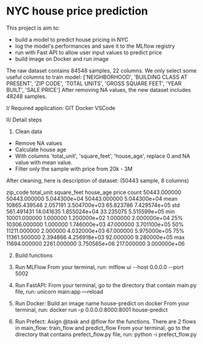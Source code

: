 # NYC house price prediction
This project is aim to:
- build a model to predict house pricing in NYC
- log the model's performances and save it to the MLflow registry
- run with Fast API to allow user input values to predict price
- build image on Docker and run image

The raw dataset contains 84548 samples, 22 columns. We only select some useful columns to train model:
['NEIGHBORHOOD', 'BUILDING CLASS AT PRESENT', 'ZIP CODE', 'TOTAL UNITS', 'GROSS SQUARE FEET', 'YEAR BUILT', 'SALE PRICE']
After removing NA values, the new dataset includes 48248 samples.

I/ Required application:
GIT
Docker
VSCode

II/ Detail steps
1. Clean data
- Remove NA values
- Calculate house age
- With columns 'total_unit', 'square_feet', 'house_age', replace 0 and NA value with mean value.
- Filter only the sample with price from 20k - 3M

After cleaning, here is description of dataset: (50443 sample, 8 columns)

zip_code	total_unit	square_feet	house_age	price
count	50443.000000	50443.000000	5.044300e+04	50443.000000	5.044300e+04
mean	10865.439546	2.057191	3.504700e+03	65.823786	7.429574e+05
std	561.491431	14.041635	1.855024e+04	33.235075	5.515599e+05
min	10001.000000	1.000000	1.200000e+02	1.000000	2.000000e+04
25%	10306.000000	1.000000	1.746000e+03	47.000000	3.701100e+05
50%	11211.000000	2.000000	4.032000e+03	67.000000	5.975000e+05
75%	11361.500000	2.394866	4.256918e+03	92.000000	9.280000e+05
max	11694.000000	2261.000000	3.750565e+06	217.000000	3.000000e+06

2. Build functions

3. Run MLFlow
From your terminal, run: 
mlflow ui --host 0.0.0.0 --port 5002

3. Run FastAPI:
From your terminal, go to the directory that contain main.py file, run:
unicorn main:app —reload

4. Run Docker:
Build an image name house-predict on docker
From your terminal, run:
docker run -p 0.0.0.0:8000:8001 house-predict

5. Run Prefect:
Asign @task and @flow for the functions. There are 2 flows in main_flow: train_flow and predict_flow
From your terminal, go to the directory that contains prefect_flow.py file, run:
python -i prefect_flow.py